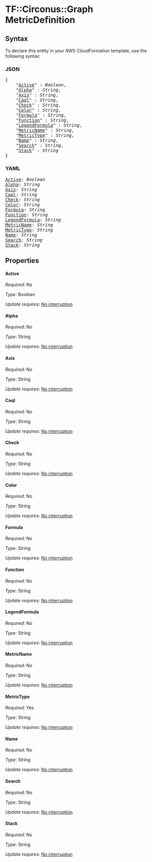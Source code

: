 # TF::Circonus::Graph MetricDefinition

## Syntax

To declare this entity in your AWS CloudFormation template, use the following syntax:

### JSON

<pre>
{
    "<a href="#active" title="Active">Active</a>" : <i>Boolean</i>,
    "<a href="#alpha" title="Alpha">Alpha</a>" : <i>String</i>,
    "<a href="#axis" title="Axis">Axis</a>" : <i>String</i>,
    "<a href="#caql" title="Caql">Caql</a>" : <i>String</i>,
    "<a href="#check" title="Check">Check</a>" : <i>String</i>,
    "<a href="#color" title="Color">Color</a>" : <i>String</i>,
    "<a href="#formula" title="Formula">Formula</a>" : <i>String</i>,
    "<a href="#function" title="Function">Function</a>" : <i>String</i>,
    "<a href="#legendformula" title="LegendFormula">LegendFormula</a>" : <i>String</i>,
    "<a href="#metricname" title="MetricName">MetricName</a>" : <i>String</i>,
    "<a href="#metrictype" title="MetricType">MetricType</a>" : <i>String</i>,
    "<a href="#name" title="Name">Name</a>" : <i>String</i>,
    "<a href="#search" title="Search">Search</a>" : <i>String</i>,
    "<a href="#stack" title="Stack">Stack</a>" : <i>String</i>
}
</pre>

### YAML

<pre>
<a href="#active" title="Active">Active</a>: <i>Boolean</i>
<a href="#alpha" title="Alpha">Alpha</a>: <i>String</i>
<a href="#axis" title="Axis">Axis</a>: <i>String</i>
<a href="#caql" title="Caql">Caql</a>: <i>String</i>
<a href="#check" title="Check">Check</a>: <i>String</i>
<a href="#color" title="Color">Color</a>: <i>String</i>
<a href="#formula" title="Formula">Formula</a>: <i>String</i>
<a href="#function" title="Function">Function</a>: <i>String</i>
<a href="#legendformula" title="LegendFormula">LegendFormula</a>: <i>String</i>
<a href="#metricname" title="MetricName">MetricName</a>: <i>String</i>
<a href="#metrictype" title="MetricType">MetricType</a>: <i>String</i>
<a href="#name" title="Name">Name</a>: <i>String</i>
<a href="#search" title="Search">Search</a>: <i>String</i>
<a href="#stack" title="Stack">Stack</a>: <i>String</i>
</pre>

## Properties

#### Active

_Required_: No

_Type_: Boolean

_Update requires_: [No interruption](https://docs.aws.amazon.com/AWSCloudFormation/latest/UserGuide/using-cfn-updating-stacks-update-behaviors.html#update-no-interrupt)

#### Alpha

_Required_: No

_Type_: String

_Update requires_: [No interruption](https://docs.aws.amazon.com/AWSCloudFormation/latest/UserGuide/using-cfn-updating-stacks-update-behaviors.html#update-no-interrupt)

#### Axis

_Required_: No

_Type_: String

_Update requires_: [No interruption](https://docs.aws.amazon.com/AWSCloudFormation/latest/UserGuide/using-cfn-updating-stacks-update-behaviors.html#update-no-interrupt)

#### Caql

_Required_: No

_Type_: String

_Update requires_: [No interruption](https://docs.aws.amazon.com/AWSCloudFormation/latest/UserGuide/using-cfn-updating-stacks-update-behaviors.html#update-no-interrupt)

#### Check

_Required_: No

_Type_: String

_Update requires_: [No interruption](https://docs.aws.amazon.com/AWSCloudFormation/latest/UserGuide/using-cfn-updating-stacks-update-behaviors.html#update-no-interrupt)

#### Color

_Required_: No

_Type_: String

_Update requires_: [No interruption](https://docs.aws.amazon.com/AWSCloudFormation/latest/UserGuide/using-cfn-updating-stacks-update-behaviors.html#update-no-interrupt)

#### Formula

_Required_: No

_Type_: String

_Update requires_: [No interruption](https://docs.aws.amazon.com/AWSCloudFormation/latest/UserGuide/using-cfn-updating-stacks-update-behaviors.html#update-no-interrupt)

#### Function

_Required_: No

_Type_: String

_Update requires_: [No interruption](https://docs.aws.amazon.com/AWSCloudFormation/latest/UserGuide/using-cfn-updating-stacks-update-behaviors.html#update-no-interrupt)

#### LegendFormula

_Required_: No

_Type_: String

_Update requires_: [No interruption](https://docs.aws.amazon.com/AWSCloudFormation/latest/UserGuide/using-cfn-updating-stacks-update-behaviors.html#update-no-interrupt)

#### MetricName

_Required_: No

_Type_: String

_Update requires_: [No interruption](https://docs.aws.amazon.com/AWSCloudFormation/latest/UserGuide/using-cfn-updating-stacks-update-behaviors.html#update-no-interrupt)

#### MetricType

_Required_: Yes

_Type_: String

_Update requires_: [No interruption](https://docs.aws.amazon.com/AWSCloudFormation/latest/UserGuide/using-cfn-updating-stacks-update-behaviors.html#update-no-interrupt)

#### Name

_Required_: No

_Type_: String

_Update requires_: [No interruption](https://docs.aws.amazon.com/AWSCloudFormation/latest/UserGuide/using-cfn-updating-stacks-update-behaviors.html#update-no-interrupt)

#### Search

_Required_: No

_Type_: String

_Update requires_: [No interruption](https://docs.aws.amazon.com/AWSCloudFormation/latest/UserGuide/using-cfn-updating-stacks-update-behaviors.html#update-no-interrupt)

#### Stack

_Required_: No

_Type_: String

_Update requires_: [No interruption](https://docs.aws.amazon.com/AWSCloudFormation/latest/UserGuide/using-cfn-updating-stacks-update-behaviors.html#update-no-interrupt)

